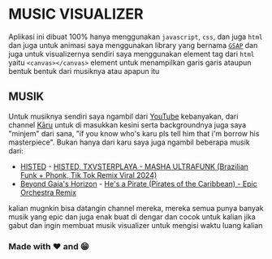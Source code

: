 # MUSIC VISUALIZER

Aplikasi ini dibuat 100% hanya menggunakan `javascript`, `css`, dan juga `html` dan juga untuk animasi saya menggunakan library yang bernama [`GSAP`](https://gsap.com) dan juga untuk visualizernya sendiri saya menggunakan element tag dari `html` yaitu `<canvas></canvas>` element untuk menampilkan garis garis ataupun bentuk bentuk dari musiknya atau apapun itu

## MUSIK
Untuk musiknya sendiri saya ngambil dari [YouTube](https://youtube.com) kebanyakan, dari channel [Kāru](https://www.youtube.com/@KaruOfficial) untuk di masukkan kesini serta backgroundnya juga saya "minjem" dari sana, "if you know who's karu pls tell him that i'm borrow his masterpiece".
Bukan hanya dari karu saya juga ngambil beberapa musik dari:
 - [HISTED](https://www.youtube.com/@histed) - [HISTED, TXVSTERPLAYA - MASHA ULTRAFUNK (Brazilian Funk + Phonk, Tik Tok Remix Viral 2024)](https://www.youtube.com/watch?v=anLOn1B-6Ns&list=WL&index=5)
 - [Beyond Gaia's Horizon](https://www.youtube.com/channel/UCoscPBPxwlFTCRY0JO2Cy9A) - [He's a Pirate (Pirates of the Caribbean) - Epic Orchestra Remix](https://www.youtube.com/watch?v=YZk-nMQ1DkU&list=WL&index=1)

kalian mugnkin bisa datangin channel mereka, mereka semua punya banyak musik yang epic dan juga enak buat di dengar dan cocok untuk kalian jika gabut dan ingin membuat musik visualizer untuk mengisi waktu luang kalian

### Made with ❤️ and 😁